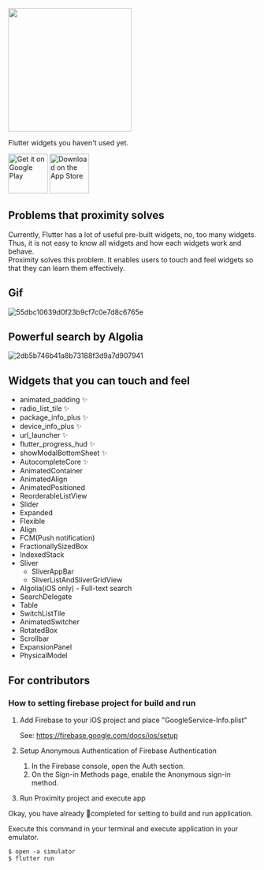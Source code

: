 <img src="https://user-images.githubusercontent.com/28733986/116833526-a2679780-abf4-11eb-9bdf-94c46381f26b.png" height="250">

Flutter widgets you haven't used yet.

<a href='https://play.google.com/store/apps/details?id=com.flutterproximity&pcampaignid=pcampaignidMKT-Other-global-all-co-prtnr-py-PartBadge-Mar2515-1'><img alt='Get it on Google Play' src='https://user-images.githubusercontent.com/28733986/116828704-52300b80-abdb-11eb-8c7a-ac6af4596641.png'  height="80"/></a>
<a href='https://apps.apple.com/us/app/futter-proximity/id1565428569'><img alt='Download on the App Store' src='https://user-images.githubusercontent.com/28733986/116828669-185f0500-abdb-11eb-95e3-c2eea824113a.png'  height="80"/></a>

## Problems that proximity solves

Currently, Flutter has a lot of useful pre-built widgets, no, too many widgets.  
Thus, it is not easy to know all widgets and how each widgets work and behave.  
Proximity solves this problem. It enables users to touch and feel widgets so that they can learn them effectively.

## Gif

![55dbc10639d0f23b9cf7c0e7d8c6765e](https://user-images.githubusercontent.com/28733986/118405733-09388680-b6b4-11eb-9a80-71457aecb5ed.gif)

## Powerful search by Algolia

![2db5b746b41a8b73188f3d9a7d907941](https://user-images.githubusercontent.com/28733986/118405826-91b72700-b6b4-11eb-8be1-9986d3771f0c.gif)

## Widgets that you can touch and feel

- animated_padding ✨
- radio_list_tile ✨
- package_info_plus ✨
- device_info_plus ✨
- url_launcher ✨
- flutter_progress_hud ✨
- showModalBottomSheet ✨
- AutocompleteCore ✨
- AnimatedContainer
- AnimatedAlign
- AnimatedPositioned
- ReorderableListView
- Slider
- Expanded
- Flexible
- Align
- FCM(Push notification)
- FractionallySizedBox
- IndexedStack
- Sliver
  - SliverAppBar
  - SliverListAndSliverGridView
- Algolia(iOS only) - Full-text search
- SearchDelegate
- Table
- SwitchListTile
- AnimatedSwitcher
- RotatedBox
- Scrollbar
- ExpansionPanel
- PhysicalModel

## For contributors

### How to setting firebase project for build and run

1. Add Firebase to your iOS project and place "GoogleService-Info.plist"

   See: https://firebase.google.com/docs/ios/setup

1. Setup Anonymous Authentication of Firebase Authentication

   1. In the Firebase console, open the Auth section.
   1. On the Sign-in Methods page, enable the Anonymous sign-in method.

1. Run Proximity project and execute app

Okay, you have already completed for setting to build and run application.

Execute this command in your terminal and execute application in your emulator.

```
$ open -a simulator
$ flutter run
```
